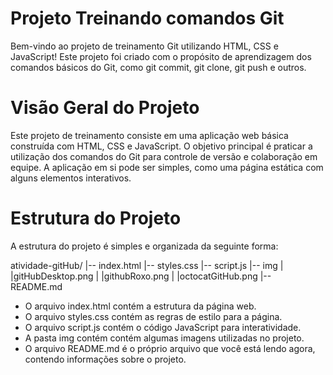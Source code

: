 # Projeto Treinando comandos Git
Bem-vindo ao projeto de treinamento Git utilizando HTML, CSS e JavaScript! Este projeto foi criado com o propósito de aprendizagem dos comandos básicos do Git, como git commit, git clone, git push e outros.

# Visão Geral do Projeto
Este projeto de treinamento consiste em uma aplicação web básica construída com HTML, CSS e JavaScript. O objetivo principal é praticar a utilização dos comandos do Git para controle de versão e colaboração em equipe. A aplicação em si pode ser simples, como uma página estática com alguns elementos interativos.

# Estrutura do Projeto
A estrutura do projeto é simples e organizada da seguinte forma:

atividade-gitHub/
|-- index.html
|-- styles.css
|-- script.js
|-- img
|   |gitHubDesktop.png
|   |githubRoxo.png
|   |octocatGitHub.png
|-- README.md

* O arquivo index.html contém a estrutura da página web.
* O arquivo styles.css contém as regras de estilo para a página.
* O arquivo script.js contém o código JavaScript para interatividade.
* A pasta img contém contém algumas imagens utilizadas no projeto.
* O arquivo README.md é o próprio arquivo que você está lendo agora, contendo informações sobre o projeto.
